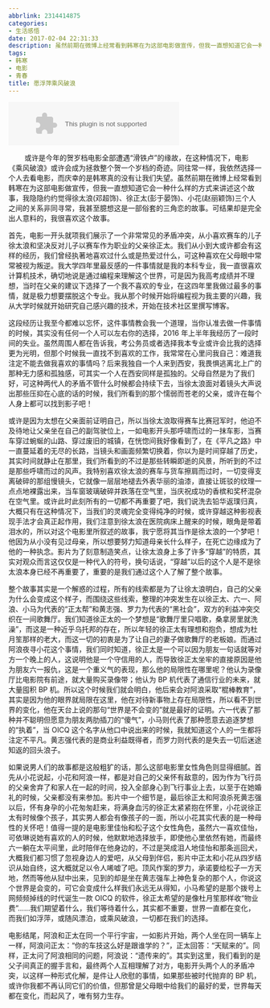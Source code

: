 ```yaml
---
abbrlink: 2314414875
categories:
- 生活感悟
date: 2017-02-04 22:31:33
description: 虽然前期在微博上经常看到韩寒在为这部电影做宣传，但我一直想知道它会一种什么样的方式来讲述这个故事，我隐隐约约觉得徐太浪(邓超饰)、徐正太(彭于晏饰)、小花(赵丽颖饰)三个人之间的关系非同寻常，我甚至臆想这是一部俗套的三角恋的故事;顶风作案的罗力，承诺要给松子一方天地，然而等他从狱中出来，见到的却是坐在黄志强车上神色复杂的那个人，你说这个世界是会变的，可它会变成什么样我们永远无从得知，小马希望的是那个拨号上网频频掉线的时代诞生一款 OICQ 的软件，徐正太希望的是像杜月笙那样收“物业费”......我们期望着什么，我们等待着什么，其实都不重要，世界一直都在变化，而我们如浮萍，或随风漂泊，或乘风破浪，一切都在我们的选择;整个故事其实是一个解惑的过程，所有的线索都是为了让徐太浪明白，自己的父亲为什么会变成这个样子，而围绕这些线索，整理的冲突发生在以徐正太、六一、阿浪、小马为代表的“正太帮”和黄志强、罗力为代表的“黑社会”，双方的利益冲突交织在一间歌舞厅
tags:
- 韩寒
- 电影
- 青春
title: 愿浮萍乘风破浪
---
```


<embed src="//music.163.com/style/swf/widget.swf?sid=456185374&type=2&auto=1&width=320&height=66" width="340" height="86"  allowNetworking="all"></embed>

   或许是今年的贺岁档电影全部遭遇“滑铁卢”的缘故，在这种情况下，电影《乘风破浪》或许会成为拯救整个贺一个岁档的奇迹。同往常一样，我依然选择一个人去看电影，而庆幸的是韩寒真的没有让我们失望。虽然前期在微博上经常看到韩寒在为这部电影做宣传，但我一直想知道它会一种什么样的方式来讲述这个故事，我隐隐约约觉得徐太浪(邓超饰)、徐正太(彭于晏饰)、小花(赵丽颖饰)三个人之间的关系非同寻常，我甚至臆想这是一部俗套的三角恋的故事。可结果却是完全出人意料的，我很喜欢这个故事。


<!--more-->

首先，电影一开头就项我们展示了一个非常常见的矛盾冲突，从小喜欢赛车的儿子徐太浪和坚决反对儿子以赛车作为职业的父亲徐正太。我们从小到大或许都会有这样的经历，我们曾经执著地喜欢过什么或是热爱过什么，可这种喜欢在父母眼中常常被视为叛逆。我大学四年里最反感的一件事情就是我的本科专业，我一直很喜欢计算机技术，确切地说是通过编程来理解这个世界，可是因为我高考成绩并不理想，当时在父亲的建议下选择了一个我不喜欢的专业，在这四年里我做过最多的事情，就是极力想要摆脱这个专业。我从那个时候开始将编程视为我主要的兴趣，我从大学时候就开始研究自己感兴趣的技术，开始在技术社区里撰写博客。

这段经历让我至今都难以忘怀，这件事情教会我一个道理，当你认准去做一件事情的时候，其实没有任何一个人可以左右你的选择，2016 年上半年我经历了一段时间的失业。虽然周围人都在告诉我，考公务员或者选择我本专业或许会比我的选择更为光明，但那个时候我一直找不到喜欢的工作，我常常在心里问我自己：难道我注定不能去做我喜欢的事情吗？后来我独自一个人来到西安，我畏惧逃离北上广的那种无力感和孤独感，可其实一个人在西安同样是孤独的。父母自然是为了我们好，可这种两代人的矛盾不管什么时候都会持续下去，当徐太浪面对着镜头大声说出那些压抑在心底的话的时候，我们所看到的那个懦弱而苍老的父亲，或许在每个人身上都可以找到影子吧！

或许是因为太想在父亲面前证明自己，所以当徐太浪取得赛车比赛冠军时，他迫不及待地让父亲坐在自己的副驾驶位上，一如电影开头那呼啸而过的一抹车影，当赛车穿过蜿蜒的山路、穿过废旧的城镇，在恍惚间我好像看到了，在《平凡之路》中一直蔓延着的无尽的长路，当镜头和画面频繁切换着，你以为是时间穿越了历史，其实时间就静止在那里，我们所看到的不过是那些转瞬即逝的风景，所听到的不过是那些呼啸而过的风声。我特别喜欢徐太浪的赛车与货车擦肩而过时，一切变得支离破碎的那组慢镜头，它就像一层层地褪去外表华丽的油漆，直接让斑驳的纹理一点点地裸露出来，当车窗玻璃破碎并跌落在空气里，当庆祝成功的香槟和奖杯混杂在空气里。或许此时此刻所有的一切都不再重要了吧，我们说洗去铅华返璞归真，大概只有在这种情况下，当我们的灵魂完全变得纯净的时候，或许穿越这种影视表现手法才会真正起作用，我们注意到徐太浪在医院病床上醒来的时候，眼角是带着泪水的，所以对这个电影里所叙述的故事，我宁愿将其当作是徐太浪的一个梦吧！他因为从小没有见过母亲，所以想要努力知道母亲长什么样子，在死亡边缘成为了他的一种执念。影片为了刻意制造笑点，让徐太浪身上多了许多“穿越”的特质，其实对观众而言这仅仅是一种代入的符号，换句话说，“穿越”以后的这个人是不是徐太浪本身已经不再重要了，重要的是我们通过这个人了解了整个故事。

整个故事其实是一个解惑的过程，所有的线索都是为了让徐太浪明白，自己的父亲为什么会变成这个样子，而围绕这些线索，整理的冲突发生在以徐正太、六一、阿浪、小马为代表的“正太帮”和黄志强、罗力为代表的“黑社会”，双方的利益冲突交织在一间歌舞厅。我们知道徐正太的一个梦想是“歌舞厅里只唱歌，桑拿房里就洗澡”，而这是一种近乎乌托邦的存在，所以年轻的徐正太有理想和抱负，想成为杜月笙那样的老大，而这一切的初衷是为了让自己的妻子做歌舞厅的老板娘。而通过阿浪夜寻小花这个事情，我们同时知道，徐正太是一个可以因为朋友一句话就等对方一个晚上的人，这说明他是一个守信用的人，而导致徐正太坐牢的直接原因是他为朋友六一报仇，这是一个重义气的表现，那么他的局限性在哪里呢？他认为录像厅比电影院有前途，就大量购买录像带；他认为 BP 机代表了通信行业的未来，就大量囤积 BP 机。所以这个时候我们就会明白，他后来会对阿浪采取“棍棒教育”，其实是因为他的眼界就局限在这里，他在对待新事物上存在局限性，所以看不到世界的变化，他在天台上说的那句“世界是不会变的”就是最好的证明。六一代表了那种并不聪明但愿意为朋友两肋插刀的“傻气”，小马则代表了那种愿意去追逐梦想的“执着”，当 OICQ 这个名字从他口中说出来的时候，我就知道这个人的一生都将注定不平凡。黄志强代表的是商业利益既得者，而罗力则代表的是失去一切后迷途知返的回头浪子。

如果说男人们的故事都是这般粗犷的话，那么这部电影里女性角色则显得细腻。首先从小花说起，小花和阿浪一样，都是对自己的父亲怀有敌意的，因为作为飞行员的父亲舍弃了和家人在一起的时间，投入全部身心到飞行事业上去，以至于在她婚礼的时候，父亲都没有来参加。影片中一个细节是，最后徐正太和阿浪杀死黄志强以后，怀有身孕的小花匆匆赶来，将满身血污的徐正太紧紧抱在怀里，小花说徐正太有时候像个孩子，其实男人都会有像孩子的一面，所以小花其实代表的是一种母性的关怀吧！值得一提的是电影里佳怡和松子这个女性角色，虽然六一喜欢佳怡，可依琳说她有喜欢的人的时候，他默默地选择放手，即使他心里依然有她，而最终六一躺在太平间里，此时陪伴在他身边的，不过是哭成泪人地佳怡和那条巡回犬，大概我们都习惯了忽视身边人的爱吧，从父母到伴侣，影片中正太和小花从四岁结识从始自终，这大概就足以令人唏嘘了吧。顶风作案的罗力，承诺要给松子一方天地，然而等他从狱中出来，见到的却是坐在黄志强车上神色复杂的那个人，你说这个世界是会变的，可它会变成什么样我们永远无从得知，小马希望的是那个拨号上网频频掉线的时代诞生一款 OICQ 的软件，徐正太希望的是像杜月笙那样收“物业费”……我们期望着什么，我们等待着什么，其实都不重要，世界一直都在变化，而我们如浮萍，或随风漂泊，或乘风破浪，一切都在我们的选择。

电影结尾，阿浪和正太在同一个平行宇宙，一如影片开始，两个人坐在同一辆车上一样，阿浪问正太：“你的车技这么好是跟谁学的？”，正太回答：“天赋来的”。同样，正太问了阿浪相同的问题，阿浪说：“遗传来的”。其实到这里，我们看到的是父子间真正的握手言和，最终两个人互相理解了对方，电影开头两个人的矛盾冲突，以这样一种形式化解，是件让人欣慰的事情，如果那些被时代抛弃的 BP 机，或许你我都不再认同它们的价值，但那曾是父母眼中给我们的最好的爱，世界每天都在变化，而起风了，唯有努力生存。
